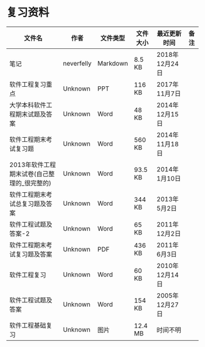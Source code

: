 # 复习资料

文件名|作者|文件类型|文件大小|最近更新时间|备注
---|---|---|---|---|---
笔记|neverfelly|Markdown|8.5 KB|2018年12月24日
软件工程复习重点|Unknown|PPT|116 KB|2017年11月7日
大学本科软件工程期末试题及答案|Unknown|Word|48 KB|2014年12月15日
软件工程期末考试复习题|Unknown|Word|560 KB|2014年11月18日
2013年软件工程期末试卷(自己整理的\_很完整的)|Unknown|Word|93.5 KB|2014年1月10日
软件工程期末考试总复习题及答案|Unknown|Word|344 KB|2013年5月2日
软件工程试题及答案-2|Unknown|Word|65 KB|2011年12月2日
软件工程期末考试复习题及答案|Unknown|PDF|436 KB|2011年6月3日
软件工程复习|Unknown|Word|60 KB|2010年12月14日
软件工程试题及答案|Unknown|Word|154 KB|2005年12月27日
软件工程基础复习|Unknown|图片|12.4 MB|时间不明
